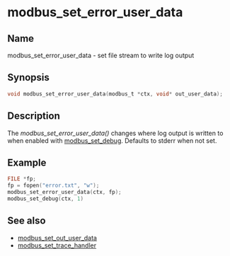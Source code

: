 # modbus_set_error_user_data

## Name

modbus_set_error_user_data - set file stream to write log output

## Synopsis

```c
void modbus_set_error_user_data(modbus_t *ctx, void* out_user_data);
```

## Description

The *modbus_set_error_user_data()* changes where log output is written
to when enabled with [modbus_set_debug](modbus_set_debug.md). Defaults
to stderr when not set.


## Example

```c
FILE *fp;
fp = fopen("error.txt", "w");
modbus_set_error_user_data(ctx, fp);
modbus_set_debug(ctx, 1)
```

## See also

- [modbus_set_out_user_data](modbus_set_out_user_data.md)
- [modbus_set_trace_handler](modbus_set_trace_handler.md)
